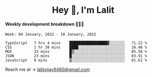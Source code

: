 <h1 align="center">Hey 👋, I'm Lalit</h1>

#### Weekly development breakdown 👨🏻‍💻
<!--START_SECTION:waka-->
```text
Week: 04 January, 2022 - 10 January, 2022

TypeScript   7 hrs 4 mins    █████████████████▓░░░░░░░   71.22 % 
CSS          1 hr 38 mins    ████░░░░░░░░░░░░░░░░░░░░░   16.46 % 
MDX          33 mins         █▒░░░░░░░░░░░░░░░░░░░░░░░   05.58 % 
JSON         23 mins         █░░░░░░░░░░░░░░░░░░░░░░░░   03.91 % 
JavaScript   9 mins          ▒░░░░░░░░░░░░░░░░░░░░░░░░   01.62 % 
```
<!--END_SECTION:waka-->

Reach me at → lalitvijay9480@gmail.com

